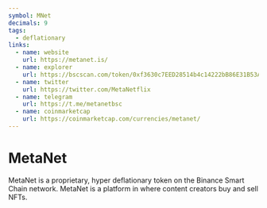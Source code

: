 ```yaml
---
symbol: MNet
decimals: 9
tags:
  - deflationary
links:
  - name: website
    url: https://metanet.is/
  - name: explorer
    url: https://bscscan.com/token/0xf3630c7EED28514b4c14222bB86E31B53A5da101
  - name: twitter
    url: https://twitter.com/MetaNetflix
  - name: telegram
    url: https://t.me/metanetbsc
  - name: coinmarketcap
    url: https://coinmarketcap.com/currencies/metanet/
---
```


# MetaNet

MetaNet is a proprietary, hyper deflationary token on the Binance Smart Chain network. MetaNet is a platform in where content creators buy and sell NFTs.
